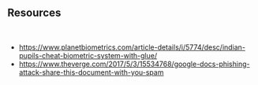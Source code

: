## Resources

<br>

* https://www.planetbiometrics.com/article-details/i/5774/desc/indian-pupils-cheat-biometric-system-with-glue/
* https://www.theverge.com/2017/5/3/15534768/google-docs-phishing-attack-share-this-document-with-you-spam
